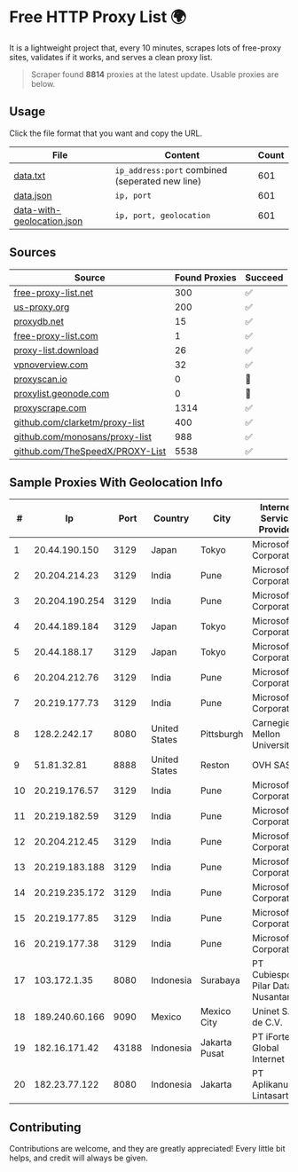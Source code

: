 
# Free HTTP Proxy List 🌍

It is a lightweight project that, every 10 minutes, scrapes lots of free-proxy sites, validates if it works, and serves a clean proxy list.


> Scraper found **8814** proxies at the latest update. Usable proxies are below.

## Usage

Click the file format that you want and copy the URL.


|File|Content|Count|
|----|-------|-----|
|[data.txt](https://raw.githubusercontent.com/themiralay/Proxy-List-World/master/data.txt)|`ip_address:port` combined (seperated new line)|601|
|[data.json](https://raw.githubusercontent.com/themiralay/Proxy-List-World/master/data.json)|`ip, port`|601|
|[data-with-geolocation.json](https://raw.githubusercontent.com/themiralay/Proxy-List-World/master/data-with-geolocation.json)|`ip, port, geolocation`|601|

## Sources

|Source|Found Proxies|Succeed|
|------|-------------|-------|
|[free-proxy-list.net](https://free-proxy-list.net)|300|✅|
|[us-proxy.org](https://www.us-proxy.org)|200|✅|
|[proxydb.net](http://proxydb.net)|15|✅|
|[free-proxy-list.com](https://free-proxy-list.com/?page=&port=&type%5B%5D=http&type%5B%5D=https&up_time=0&search=Search)|1|✅|
|[proxy-list.download](https://www.proxy-list.download/HTTP)|26|✅|
|[vpnoverview.com](https://vpnoverview.com/privacy/anonymous-browsing/free-proxy-servers)|32|✅|
|[proxyscan.io](https://www.proxyscan.io)|0|🚫|
|[proxylist.geonode.com](https://proxylist.geonode.com/api/proxy-list?limit=300&page=1&sort_by=lastChecked&sort_type=desc&protocols=http,https)|0|🚫|
|[proxyscrape.com](https://api.proxyscrape.com/v2/?request=displayproxies&protocol=http&timeout=10000&country=all&ssl=all&anonymity=all)|1314|✅|
|[github.com/clarketm/proxy-list](https://raw.githubusercontent.com/clarketm/proxy-list/master/proxy-list-raw.txt)|400|✅|
|[github.com/monosans/proxy-list](https://raw.githubusercontent.com/monosans/proxy-list/main/proxies/http.txt)|988|✅|
|[github.com/TheSpeedX/PROXY-List](https://raw.githubusercontent.com/TheSpeedX/PROXY-List/master/http.txt)|5538|✅|


## Sample Proxies With Geolocation Info

|#|Ip|Port|Country|City|Internet Service Provider|
|-|--|----|-------|----|-------------------------|
|1|20.44.190.150|3129|Japan|Tokyo|Microsoft Corporation|
|2|20.204.214.23|3129|India|Pune|Microsoft Corporation|
|3|20.204.190.254|3129|India|Pune|Microsoft Corporation|
|4|20.44.189.184|3129|Japan|Tokyo|Microsoft Corporation|
|5|20.44.188.17|3129|Japan|Tokyo|Microsoft Corporation|
|6|20.204.212.76|3129|India|Pune|Microsoft Corporation|
|7|20.219.177.73|3129|India|Pune|Microsoft Corporation|
|8|128.2.242.17|8080|United States|Pittsburgh|Carnegie Mellon University|
|9|51.81.32.81|8888|United States|Reston|OVH SAS|
|10|20.219.176.57|3129|India|Pune|Microsoft Corporation|
|11|20.219.182.59|3129|India|Pune|Microsoft Corporation|
|12|20.204.212.45|3129|India|Pune|Microsoft Corporation|
|13|20.219.183.188|3129|India|Pune|Microsoft Corporation|
|14|20.219.235.172|3129|India|Pune|Microsoft Corporation|
|15|20.219.177.85|3129|India|Pune|Microsoft Corporation|
|16|20.219.177.38|3129|India|Pune|Microsoft Corporation|
|17|103.172.1.35|8080|Indonesia|Surabaya|PT Cubiespot Pilar Data Nusantara|
|18|189.240.60.166|9090|Mexico|Mexico City|Uninet S.A. de C.V.|
|19|182.16.171.42|43188|Indonesia|Jakarta Pusat|PT iForte Global Internet|
|20|182.23.77.122|8080|Indonesia|Jakarta|PT Aplikanusa Lintasarta|



## Contributing

Contributions are welcome, and they are greatly appreciated! Every
little bit helps, and credit will always be given.

